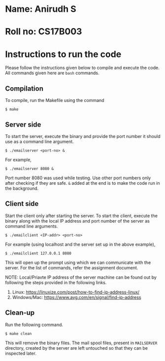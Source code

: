 # Name: Anirudh S
# Roll no: CS17B003

# Instructions to run the code
Please follow the instructions given below to compile and execute the code. All commands given here are `bash` commands.

## Compilation
To compile, run the Makefile using the command
```
$ make
```

## Server side
To start the server, execute the binary and provide the port number it should use as a command line argument.
```
$ ./emailserver <port-no> &
```

For example,
```
$ ./emailserver 8080 &
```

Port number 8080 was used while testing. Use other port numbers only after checking if they are safe.
`&` added at the end is to make the code run in the background.


## Client side
Start the client only after starting the server. To start the client, execute the binary along with the local IP address and port number
of the server as command line arguments.
```
$ ./emailclient <IP-addr> <port-no>
```

For example (using localhost and the server set up in the above example),
```
$ ./emailclient 127.0.0.1 8080
```

This will open up the prompt using which we can communicate with the server. For the list of commands, refer the assignment document.

NOTE: Local/Priavte IP address of the server machine can be found out by following the steps provided in the following links.
1. Linux: https://linuxize.com/post/how-to-find-ip-address-linux/
2. Windows/Mac: https://www.avg.com/en/signal/find-ip-address


## Clean-up
Run the following command.
```
$ make clean
```

This will remove the binary files.
The mail spool files, present in `MAILSERVER` directory, created by the server are left untouched so that they can be inspected later.
